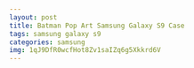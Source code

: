 ```yaml
---
layout: post
title: Batman Pop Art Samsung Galaxy S9 Case
tags: samsung galaxy s9
categories: samsung
img: 1qJ9DfR0wcfHot8Zv1saIZq6g5Xkkrd6V
---
```

